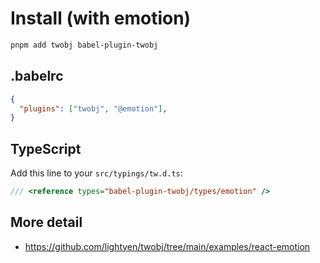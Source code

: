 # Install (with emotion)

```sh
pnpm add twobj babel-plugin-twobj
```

## .babelrc

```json
{
  "plugins": ["twobj", "@emotion"],
}
```

## TypeScript

Add this line to your `src/typings/tw.d.ts`:

```ts
/// <reference types="babel-plugin-twobj/types/emotion" />
```

## More detail

- https://github.com/lightyen/twobj/tree/main/examples/react-emotion
